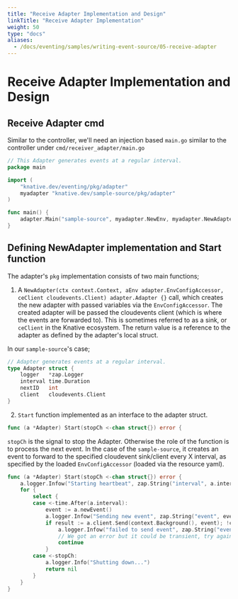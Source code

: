 ```yaml
---
title: "Receive Adapter Implementation and Design"
linkTitle: "Receive Adapter Implementation"
weight: 50
type: "docs"
aliases:
  - /docs/eventing/samples/writing-event-source/05-receive-adapter
---
```


# Receive Adapter Implementation and Design

## Receive Adapter cmd
Similar to the controller, we'll need an injection based `main.go` similar to the controller under `cmd/receiver_adapter/main.go`
```go
// This Adapter generates events at a regular interval.
package main

import (
	"knative.dev/eventing/pkg/adapter"
	myadapter "knative.dev/sample-source/pkg/adapter"
)

func main() {
	adapter.Main("sample-source", myadapter.NewEnv, myadapter.NewAdapter)
}

```

## Defining NewAdapter implementation and Start function
The adapter's `pkg` implementation consists of two main functions;

1. A `NewAdapter(ctx context.Context, aEnv adapter.EnvConfigAccessor, ceClient cloudevents.Client) adapter.Adapter {}` call, which creates the
new adapter with passed variables via the `EnvConfigAccessor`. The created adapter will be passed the cloudevents client (which is where the events are forwarded to). This is sometimes referred
to as a sink, or `ceClient` in the Knative ecosystem.  The return value is a reference to the adapter as defined by the adapter's local struct.

In our `sample-source`'s case;
```go
// Adapter generates events at a regular interval.
type Adapter struct {
	logger   *zap.Logger
	interval time.Duration
	nextID   int
	client   cloudevents.Client
}
```

2. `Start` function implemented as an interface to the adapter struct.
```go
func (a *Adapter) Start(stopCh <-chan struct{}) error {
```
`stopCh` is the signal to stop the Adapter.  Otherwise the role of the function is to process the next
event.  In the case of the `sample-source`, it creates an event to forward to the specified cloudevent sink/client
every X interval, as specified by the loaded `EnvConfigAccessor` (loaded via the resource yaml).
```go
func (a *Adapter) Start(stopCh <-chan struct{}) error {
    a.logger.Infow("Starting heartbeat", zap.String("interval", a.interval.String()))
	for {
		select {
		case <-time.After(a.interval):
			event := a.newEvent()
			a.logger.Infow("Sending new event", zap.String("event", event.String()))
			if result := a.client.Send(context.Background(), event); !cloudevents.IsACK(result) {
                a.logger.Infow("failed to send event", zap.String("event", event.String()), zap.Error(result))
                // We got an error but it could be transient, try again next interval.
                continue
            }
		case <-stopCh:
			a.logger.Info("Shutting down...")
			return nil
		}
	}
}
```
